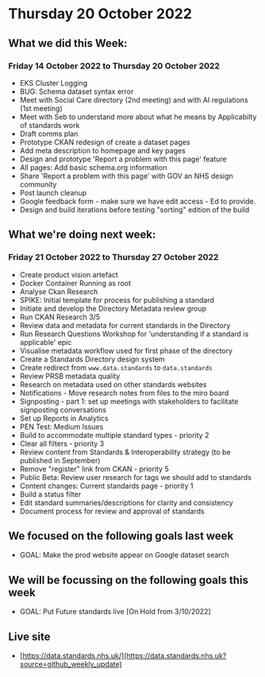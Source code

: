 # Thursday 20 October 2022

## What we did this Week:
### Friday 14 October 2022 to Thursday 20 October 2022

* EKS Cluster Logging
* BUG: Schema dataset syntax error
* Meet with Social Care directory (2nd meeting) and with AI regulations (1st meeting)
* Meet with Seb to understand more about what he means by Applicabilty of standards work
* Draft comms plan
* Prototype CKAN redesign of create a dataset pages
* Add meta description to homepage and key pages
* Design and prototype 'Report a problem with this page' feature
* All pages: Add basic schema.org information
* Share 'Report a problem with this page' with GOV an NHS design community
* Post launch cleanup
* Google feedback form - make sure we have edit access - Ed to provide.
* Design and build iterations before testing "sorting" edition of the build


## What we're doing next week:
### Friday 21 October 2022 to Thursday 27 October 2022

* Create product vision artefact
* Docker Container Running as root
* Analyse Ckan Research
* SPIKE: Initial template for process for publishing a standard
* Initiate and develop the Directory Metadata review group
* Run CKAN Research 3/5
* Review data and metadata for current standards in the Directory
* Run Research Questions Workshop for 'understanding if a standard is applicable' epic
* Visualise metadata workflow used for first phase of the directory
* Create a Standards Directory design system
* Create redirect from `www.data.standards` to `data.standards`
* Review PRSB metadata quality
* Research on metadata used on other standards websites
* Notifications - Move research notes from files to the miro board
* Signposting - part 1: set up meetings with stakeholders to facilitate signposting conversations
* Set up Reports in Analytics
* PEN Test: Medium Issues
* Build to accommodate multiple standard types - priority 2
* Clear all filters  - priority 3
* Review content from Standards & Interoperability strategy (to be published in September)
* Remove "register" link from CKAN  - priority 5
* Public Beta: Review user research for tags we should add to standards
* Content changes: Current standards page - priority 1
* Build a status filter
* Edit standard summaries/descriptions for clarity and consistency
* Document process for review and approval of standards


## We focused on the following goals last week

* GOAL: Make the prod website appear on Google dataset search


## We will be focussing on the following goals this week

* GOAL: Put Future standards live [On Hold from 3/10/2022]


## Live site  
* [https://data.standards.nhs.uk/](https://data.standards.nhs.uk?source=github_weekly_update)

